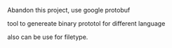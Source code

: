 Abandon this project, use google protobuf

tool to genereate binary prototol for different language

also can be use for filetype.